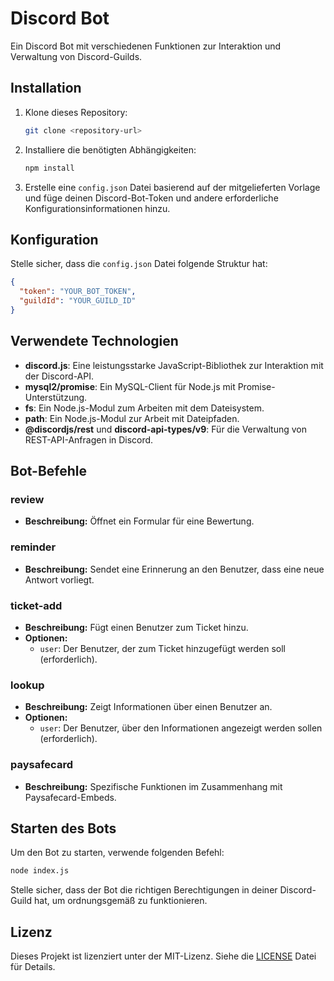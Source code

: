
# Discord Bot

Ein Discord Bot mit verschiedenen Funktionen zur Interaktion und Verwaltung von Discord-Guilds.

## Installation

1. Klone dieses Repository:
    ```bash
    git clone <repository-url>
    ```
2. Installiere die benötigten Abhängigkeiten:
    ```bash
    npm install
    ```

3. Erstelle eine `config.json` Datei basierend auf der mitgelieferten Vorlage und füge deinen Discord-Bot-Token und andere erforderliche Konfigurationsinformationen hinzu.

## Konfiguration

Stelle sicher, dass die `config.json` Datei folgende Struktur hat:

```json
{
  "token": "YOUR_BOT_TOKEN",
  "guildId": "YOUR_GUILD_ID"
}
```

## Verwendete Technologien

- **discord.js**: Eine leistungsstarke JavaScript-Bibliothek zur Interaktion mit der Discord-API.
- **mysql2/promise**: Ein MySQL-Client für Node.js mit Promise-Unterstützung.
- **fs**: Ein Node.js-Modul zum Arbeiten mit dem Dateisystem.
- **path**: Ein Node.js-Modul zur Arbeit mit Dateipfaden.
- **@discordjs/rest** und **discord-api-types/v9**: Für die Verwaltung von REST-API-Anfragen in Discord.

## Bot-Befehle

### review
- **Beschreibung:** Öffnet ein Formular für eine Bewertung.

### reminder
- **Beschreibung:** Sendet eine Erinnerung an den Benutzer, dass eine neue Antwort vorliegt.

### ticket-add
- **Beschreibung:** Fügt einen Benutzer zum Ticket hinzu.
- **Optionen:**
  - `user`: Der Benutzer, der zum Ticket hinzugefügt werden soll (erforderlich).

### lookup
- **Beschreibung:** Zeigt Informationen über einen Benutzer an.
- **Optionen:**
  - `user`: Der Benutzer, über den Informationen angezeigt werden sollen (erforderlich).

### paysafecard
- **Beschreibung:** Spezifische Funktionen im Zusammenhang mit Paysafecard-Embeds.

## Starten des Bots

Um den Bot zu starten, verwende folgenden Befehl:

```bash
node index.js
```

Stelle sicher, dass der Bot die richtigen Berechtigungen in deiner Discord-Guild hat, um ordnungsgemäß zu funktionieren.

## Lizenz

Dieses Projekt ist lizenziert unter der MIT-Lizenz. Siehe die [LICENSE](LICENSE) Datei für Details.
